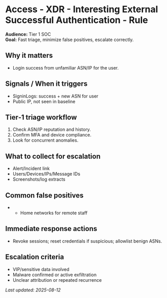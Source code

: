 # Access - XDR - Interesting External Successful Authentication - Rule

**Audience:** Tier 1 SOC  
**Goal:** Fast triage, minimize false positives, escalate correctly.

## Why it matters
- Login success from unfamiliar ASN/IP for the user.

## Signals / When it triggers
- SigninLogs: success + new ASN for user
- Public IP, not seen in baseline

## Tier‑1 triage workflow
1. Check ASN/IP reputation and history.
2. Confirm MFA and device compliance.
3. Look for concurrent anomalies.

## What to collect for escalation
- Alert/Incident link
- Users/Devices/IPs/Message IDs
- Screenshots/log extracts

## Common false positives
- - Home networks for remote staff

## Immediate response actions
- Revoke sessions; reset credentials if suspicious; allowlist benign ASNs.

## Escalation criteria
- VIP/sensitive data involved
- Malware confirmed or active exfiltration
- Unclear attribution or repeated recurrence

_Last updated: 2025-08-12_
